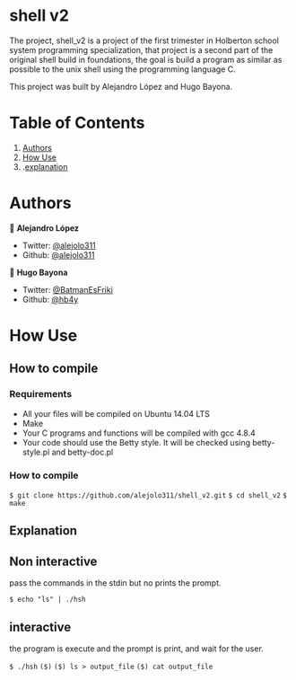 # shell v2

The project, shell_v2 is a project of the first trimester in Holberton school system programming specialization, that project is a second part of the original shell build in foundations, the goal is build a program as similar as possible to the unix shell using the programming language C.

This project was built by Alejandro López and Hugo Bayona.

# Table of Contents
1. [Authors](#Authors)
2. [How Use](#How-Use)
3. .[explanation](#Explanation)

# Authors

 👤 **Alejandro López**

- Twitter: [@alejolo311](https://twitter.com/alejolo311)
- Github: [@alejolo311](https://github.com/alejolo311)

👤 **Hugo Bayona**

- Twitter: [@BatmanEsFriki](https://twitter.com/BatmanEsFriki)
- Github: [@hb4y](https://github.com/hb4y)


# How Use

## How to compile

### Requirements

- All your files will be compiled on Ubuntu 14.04 LTS
- Make
- Your C programs and functions will be compiled with gcc 4.8.4
- Your code should use the Betty style. It will be checked using betty-style.pl and betty-doc.pl

### How to compile

`$ git clone https://github.com/alejolo311/shell_v2.git`
`$ cd shell_v2`
`$ make`

## Explanation


## Non interactive

pass the commands in the stdin but no prints the prompt.

`$ echo "ls" | ./hsh`

## interactive

the program is execute and the prompt is print, and wait for the user.

`$ ./hsh`
`($)`
`($) ls > output_file`
`($) cat output_file`
